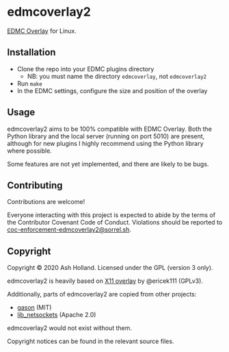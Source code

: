# edmcoverlay2

[EDMC Overlay][] for Linux.

## Installation

- Clone the repo into your EDMC plugins directory
  - NB: you must name the directory `edmcoverlay`, not `edmcoverlay2`
- Run `make`
- In the EDMC settings, configure the size and position of the overlay

## Usage

edmcoverlay2 aims to be 100% compatible with EDMC Overlay. Both the
Python library and the local server (running on port 5010) are present,
although for new plugins I highly recommend using the Python library
where possible.

Some features are not yet implemented, and there are likely to be bugs.

## Contributing

Contributions are welcome!

Everyone interacting with this project is expected to abide by the terms
of the Contributor Covenant Code of Conduct. Violations should be
reported to coc-enforcement-edmcoverlay2@sorrel.sh.

## Copyright

Copyright © 2020 Ash Holland. Licensed under the GPL (version 3 only).

edmcoverlay2 is heavily based on [X11 overlay][] by @ericek111 (GPLv3).

Additionally, parts of edmcoverlay2 are copied from other projects:

- [gason][] (MIT)
- [lib_netsockets][] (Apache 2.0)

edmcoverlay2 would not exist without them.

Copyright notices can be found in the relevant source files.

[EDMC Overlay]: https://github.com/inorton/EDMCOverlay
[gason]: https://github.com/vivkin/gason
[lib_netsockets]: https://github.com/pedro-vicente/lib_netsockets
[X11 overlay]: https://gist.github.com/ericek111/774a1661be69387de846f5f5a5977a46

